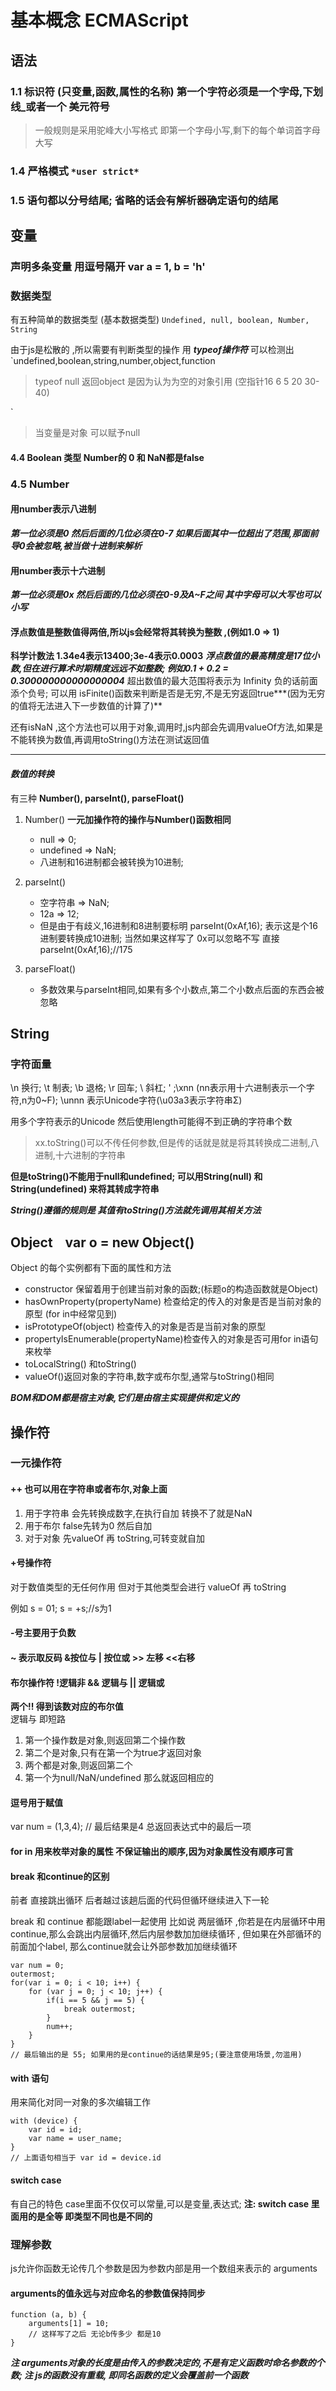 # 基本概念 ECMAScript

## 语法

### 1.1 标识符 (只变量,函数,属性的名称) 第一个字符必须是一个字母,下划线_或者一个 美元符号

> 一般规则是采用驼峰大小写格式 即第一个字母小写,剩下的每个单词首字母大写

### 1.4 严格模式  ```*user strict*```

### 1.5 语句都以分号结尾;  省略的话会有解析器确定语句的结尾

## 变量

### 声明多条变量 用逗号隔开 var a = 1, b = 'h'

### 数据类型

有五种简单的数据类型 (基本数据类型) `Undefined, null, boolean, Number, String`

由于js是松散的  ,所以需要有判断类型的操作 用 ***typeof操作符***
可以检测出
`undefined,boolean,string,number,object,function

> typeof null 返回object 是因为认为为空的对象引用 (空指针16 6 5  20 30-40)

`

>当变量是对象 可以赋予null

#### 4.4 Boolean 类型 Number的 0 和 NaN都是false

### 4.5 Number

#### 用number表示八进制

***第一位必须是0 然后后面的几位必须在0-7 如果后面其中一位超出了范围,那面前导0会被忽略,被当做十进制来解析***

#### 用number表示十六进制

***第一位必须是0x 然后后面的几位必须在0-9及A~F之间 其中字母可以大写也可以小写***

#### 浮点数值是整数值得两倍,所以js会经常将其转换为整数 ,(例如1.0 => 1)

**科学计数法 1.34e4表示13400;3e-4表示0.0003**
***浮点数值的最高精度是17位小数,但在进行算术时期精度远远不如整数; 例如0.1 + 0.2 = 0.300000000000000004***
超出数值的最大范围将表示为 Infinity 负的话前面添个负号; 可以用 isFinite()函数来判断是否是无穷,不是无穷返回true***(因为无穷的值将无法进入下一步数值的计算了)**

还有isNaN ,这个方法也可以用于对象,调用时,js内部会先调用valueOf方法,如果是不能转换为数值,再调用toString()方法在测试返回值
___

#### ***数值的转换***

有三种  **Number(), parseInt(), parseFloat()**

1. Number() **一元加操作符的操作与Number()函数相同**
   * null => 0;
   * undefined => NaN;
   * 八进制和16进制都会被转换为10进制;

2. parseInt()
   * 空字符串 => NaN;
   * 12a => 12;
   * 但是由于有歧义,16进制和8进制要标明 parseInt(0xAf,16); 表示这是个16进制要转换成10进制; 当然如果这样写了 0x可以忽略不写 直接 parseInt(0xAf,16);//175
  
3. parseFloat()
   * 多数效果与parseInt相同,如果有多个小数点,第二个小数点后面的东西会被忽略

## String

### 字符面量

\n 换行; \t 制表; \b 退格; \r 回车; \\ 斜杠;  \' ;\xnn (nn表示用十六进制表示一个字符,n为0~F); \unnn  表示Unicode字符(\u03a3表示字符串Σ)

用多个字符表示的Unicode 然后使用length可能得不到正确的字符串个数

>xx.toString()可以不传任何参数,但是传的话就是就是将其转换成二进制,八进制,十六进制的字符串

**但是toString()不能用于null和undefined; 可以用String(null) 和String(undefined) 来将其转成字符串**

***String()遵循的规则是 其值有toString()方法就先调用其相关方法***

## Object   &nbsp;&nbsp; var o = new Object()

Object 的每个实例都有下面的属性和方法

* constructor 保留着用于创建当前对象的函数;(标题o的构造函数就是Object)
* hasOwnProperty(propertyName) 检查给定的传入的对象是否是当前对象的原型 (for in中经常见到)
* isPrototypeOf(object) 检查传入的对象是否是当前对象的原型
* propertyIsEnumerable(propertyName)检查传入的对象是否可用for in语句来枚举
* toLocalString() 和toString()
* valueOf()返回对象的字符串,数字或布尔型,通常与toString()相同

***BOM和DOM都是宿主对象,它们是由宿主实现提供和定义的***

## 操作符

### 一元操作符

#### ++ 也可以用在字符串或者布尔,对象上面

1. 用于字符串 会先转换成数字,在执行自加  转换不了就是NaN
2. 用于布尔 false先转为0 然后自加
3. 对于对象 先valueOf 再 toString,可转变就自加

#### +号操作符

对于数值类型的无任何作用 但对于其他类型会进行 valueOf 再 toString

例如 s = 01; s = +s;//s为1

#### -号主要用于负数

#### ~ 表示取反码 &按位与   | 按位或 >> 左移 <<右移

#### 布尔操作符   !逻辑非 && 逻辑与   || 逻辑或 

**两个!! 得到该数对应的布尔值**  
逻辑与 即短路

1. 第一个操作数是对象,则返回第二个操作数 
2. 第二个是对象,只有在第一个为true才返回对象
3. 两个都是对象,则返回第二个
4. 第一个为null/NaN/undefined 那么就返回相应的

#### 逗号用于赋值

var num = (1,3,4); // 最后结果是4 总返回表达式中的最后一项

#### for in 用来枚举对象的属性 不保证输出的顺序,因为对象属性没有顺序可言

#### break 和continue的区别

前者 直接跳出循环 后者越过该趟后面的代码但循环继续进入下一轮

break 和 continue 都能跟label一起使用 比如说 两层循环 ,你若是在内层循环中用continue,那么会跳出内层循环,然后内层参数加加继续循环 , 但如果在外部循环的前面加个label, 那么continue就会让外部参数加加继续循环

```break label
var num = 0;
outermost;
for(var i = 0; i < 10; i++) {
    for (var j = 0; j < 10; j++) {
        if(i == 5 && j == 5) {
            break outermost;
        }
        num++;
    }
}
// 最后输出的是 55; 如果用的是continue的话结果是95;(要注意使用场景,勿滥用)
```

#### with 语句

用来简化对同一对象的多次编辑工作

```// 会降低性能,不利于调试,严格模式无法使用
with (device) {
    var id = id;
    var name = user_name;
}
// 上面语句相当于 var id = device.id
```

#### switch case

有自己的特色 case里面不仅仅可以常量,可以是变量,表达式;
**注: switch case 里面用的是全等 即类型不同也是不同的**

### 理解参数

js允许你函数无论传几个参数是因为参数内部是用一个数组来表示的 arguments

#### arguments的值永远与对应命名的参数值保持同步

```// arguments和参数的内存空间是独立的,但是他们的值是同步的
function (a, b) {
    arguments[1] = 10;
    // 这样写了之后 无论b传多少 都是10
}
```

***注 arguments对象的长度是由传入的参数决定的,不是有定义函数时命名参数的个数;
注 js的函数没有重载, 即同名函数的定义会覆盖前一个函数***

